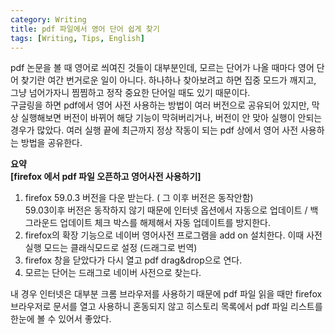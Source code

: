 ```yaml
---
category: Writing  
title: pdf 파일에서 영어 단어 쉽게 찾기
tags: [Writing, Tips, English]   
--- 
```


pdf 논문을 볼 때 영어로 씌여진 것들이 대부분인데, 모르는 단어가 나올 때마다 영어 단어 찾기란 여간 번거로운 일이 아니다. 하나하나 찾아보려고 하면 집중 모드가 깨지고, 그냥 넘어가자니 찜찜하고 정작 중요한 단어일 때도 있기 때문이다.  
구글링을 하면 pdf에서 영어 사전 사용하는 방법이 여러 버전으로 공유되어 있지만, 막상 실행해보면 버전이 바뀌어 해당 기능이 막혀버리거나, 버전이 안 맞아 실행이 안되는 경우가 많았다. 여러 실행  끝에 최근까지 정상 작동이 되는 pdf 상에서 영어 사전 사용하는 방법을 공유한다.

**요약**  
**[firefox 에서 pdf 파일 오픈하고 영어사전 사용하기]**  

1. firefox 59.0.3 버전을 다운 받는다. ( 그 이후 버전은 동작안함)  
59.03이후 버전은 동작하지 않기 때문에 인터넷 옵션에서 자동으로 업데이트 / 백그라운드 업데이트 체크 박스를 해제해서 자동 업데이트를 방지한다.  
2. firefox의 확장 기능으로 네이버 영어사전 프로그램을 add on 설치한다. 이때 사전 실행 모드는 클래식모드로 설정 (드래그로 번역)  
3. firefox 창을 닫았다가 다시 열고 pdf drag&drop으로 연다.  
4. 모르는 단어는 드래그로 네이버 사전으로 찾는다.  

내 경우 인터넷은 대부분 크롬 브라우저를 사용하기 때문에 pdf 파일 읽을 때만 firefox 브라우저로 문서를 열고 사용하니 혼동되지 않고 히스토리 목록에서 pdf 파일 리스트를 한눈에 볼 수 있어서 좋았다.
